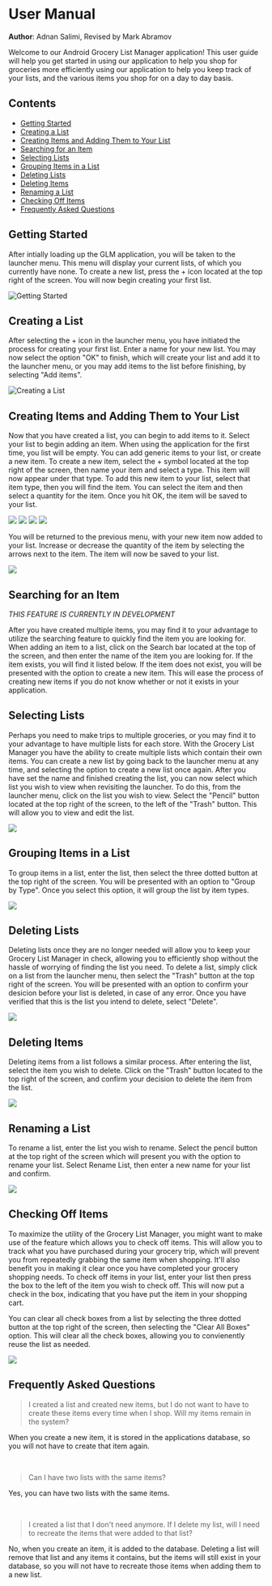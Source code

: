 # User Manual
**Author**: Adnan Salimi, Revised by Mark Abramov

Welcome to our Android Grocery List Manager application! This user guide will help you get started in using our application to help you shop for groceries more efficiently using our application to help you keep track of your lists, and the various items you shop for on a day to day basis.

## Contents
* [Getting Started](#getting-started)
* [Creating a List](#creating-a-list)
* [Creating Items and Adding Them to Your List](#creating-items-and-adding-them-to-your-list)
* [Searching for an Item](#searching-for-an-item)
* [Selecting Lists](#selecting-lists)
* [Grouping Items in a List](#grouping-items-in-a-list)
* [Deleting Lists](#deleting-lists)
* [Deleting Items](#deleting-items)
* [Renaming a List](#renaming-a-list)
* [Checking Off Items](#checking-off-items)
* [Frequently Asked Questions](#frequently-asked-questions)

## Getting Started
After intially loading up the GLM application, you will be taken to the launcher menu. This menu will display your current lists, of which you currently have none. To create a new list, press the + icon located at the top right of the screen. You will now begin creating your first list.

![Getting Started](https://github.com/qc-se-spring2019/370Spring19Team2/blob/master/GroupProject/Docs/Diagrams/UserManualPics/GLM%20PIC%201.png)

## Creating a List
After selecting the + icon in the launcher menu, you have initiated the process for creating your first list. Enter a name for your new list. You may now select the option "OK"  to finish, which will create your list and add it to the launcher menu, or you may add items to the list before finishing, by selecting "Add items".

![Creating a List](https://github.com/qc-se-spring2019/370Spring19Team2/blob/master/GroupProject/Docs/Diagrams/UserManualPics/NAMING_LIST.png)

## Creating Items and Adding Them to Your List
Now that you have created a list, you can begin to add items to it. Select your list to begin adding an item. When using the application for the first time, you list will be empty. You can add generic items to your list, or create a new item. To create a new item, select the + symbol located at the top right of the screen, then name your item and select a type. This item will now appear under that type. To add this new item to your list, select that item type, then you will find the item. You can select the item and then select a quantity for the item. Once you hit OK, the item will be saved to your list.  

![](https://github.com/qc-se-spring2019/370Spring19Team2/blob/master/GroupProject/Docs/Diagrams/New%20User%20Manual%20Pics/NCREATE1.png)
![](https://github.com/qc-se-spring2019/370Spring19Team2/blob/master/GroupProject/Docs/Diagrams/New%20User%20Manual%20Pics/NCREATE2.png)
![](https://github.com/qc-se-spring2019/370Spring19Team2/blob/master/GroupProject/Docs/Diagrams/New%20User%20Manual%20Pics/NCREATE3.png)
![](https://github.com/qc-se-spring2019/370Spring19Team2/blob/master/GroupProject/Docs/Diagrams/New%20User%20Manual%20Pics/NCREATE4.png)

You will be returned to the previous menu, with your new item now added to your list. Increase or decrease the quantity of the item by selecting the arrows next to the item. The item will now be saved to your list.


![](https://github.com/qc-se-spring2019/370Spring19Team2/blob/master/GroupProject/Docs/Diagrams/UserManualPics/QUANTITYITEM.png)

## Searching for an Item

*THIS FEATURE IS CURRENTLY IN DEVELOPMENT*

After you have created multiple items, you may find it to your advantage to utilize the searching feature to quickly find the item you are looking for. When adding an item to a list, click on the Search bar located at the top of the screen, and then enter the name of the item you are looking for. If the item exists, you will find it listed below. If the item does not exist, you will be presented with the option to create a new item. This will ease the process of creating new items if you do not know whether or not it exists in your application.

## Selecting Lists
Perhaps you need to make trips to multiple groceries, or you may find it to your advantage to have multiple lists for each store. With the Grocery List Manager you have the ability to create multiple lists which contain their own items. You can create a new list by going back to the launcher menu at any time, and selecting the option to create a new list once again. After you have set the name and finished creating the list, you can now select which list you wish to view when revisiting the launcher. To do this, from the launcher menu, click on the list you wish to view. Select the "Pencil" button located at the top right of the screen, to the left of the "Trash" button. This will allow you to view and edit the list.

![](https://github.com/qc-se-spring2019/370Spring19Team2/blob/master/GroupProject/Docs/Diagrams/UserManualPics/SELECTLISTS.png)

## Grouping Items in a List
To group items in a list, enter the list, then select the three dotted button at the top right of the screen. You will be presented with an option to "Group by Type". Once you select this option, it will group the list by item types.

![](https://github.com/qc-se-spring2019/370Spring19Team2/blob/master/GroupProject/Docs/Diagrams/UserManualPics/GROUPINGITEMS.png)

## Deleting Lists
Deleting lists once they are no longer needed will allow you to keep your Grocery List Manager in check, allowing you to efficiently shop without the hassle of worrying of finding the list you need. To delete a list, simply click on a list from the launcher menu, then select the "Trash" button at the top right of the screen. You will be presented with an option to confirm your desicion before your list is deleted, in case of any error. Once you have verified that this is the list you intend to delete, select "Delete".

![](https://github.com/qc-se-spring2019/370Spring19Team2/blob/master/GroupProject/Docs/Diagrams/UserManualPics/DELETINGLISTS.png)

## Deleting Items
Deleting items from a list follows a similar process. After entering the list, select the item you wish to delete. Click on the "Trash" button located to the top right of the screen, and confirm your decision to delete the item from the list.

![](https://github.com/qc-se-spring2019/370Spring19Team2/blob/master/GroupProject/Docs/Diagrams/UserManualPics/DELETINGITEMS.png)

## Renaming a List
To rename a list, enter the list you wish to rename. Select the pencil button at the top right of the screen which will present you with the option to rename your list. Select Rename List, then enter a new name for your list and confirm.

![](https://github.com/qc-se-spring2019/370Spring19Team2/blob/master/GroupProject/Docs/Diagrams/UserManualPics/RENAMINGLISTS.png)

## Checking Off Items
To maximize the utility of the Grocery List Manager, you might want to make use of the feature which allows you to check off items. This will allow you to track what you have purchased during your grocery trip, which will prevent you from repeatedly grabbing the same item when shopping. It'll also benefit you in making it clear once you have completed your grocery shopping needs. To check off items in your list, enter your list then press the box to the left of the item you wish to check off. This will now put a check in the box, indicating that you have put the item in your shopping cart.


You can clear all check boxes from a list by selecting the three dotted button at the top right of the screen, then selecting the "Clear All Boxes" option. This will clear all the check boxes, allowing you to convienently reuse the list as needed.

![](https://github.com/qc-se-spring2019/370Spring19Team2/blob/master/GroupProject/Docs/Diagrams/UserManualPics/CLEARCHECKS.png)

## Frequently Asked Questions
>I created a list and created new items, but I do not want to have to create these items every time when I shop. Will my items remain in the system?

When you create a new item, it is stored in the applications database, so you will not have to create that item again.

<br>

>Can I have two lists with the same items?

Yes, you can have two lists with the same items. 

<br>

>I created a list that I don't need anymore. If I delete my list, will I need to recreate the items that were added to that list?


No, when you create an item, it is added to the database. Deleting a list will remove that list and any items it contains, but the items will still exist in your database, so you will not have to recreate those items when adding them to a new list.
